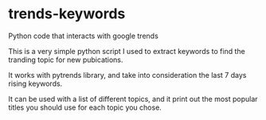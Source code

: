 # trends-keywords
Python code that interacts with google trends


This is a very simple python script I used to extract keywords to find the tranding topic for new pubications.

It works with pytrends library, and take into consideration the last 7 days rising keywords.

It can be used with a list of different topics, and it print out the most popular titles you should use for each topic you chose.
